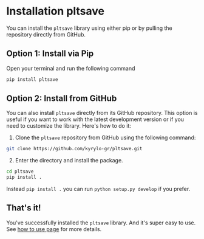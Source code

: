 # Installation pltsave

You can install the `pltsave` library using either pip or by pulling the repository directly from GitHub.

## Option 1: Install via Pip

Open your terminal and run the following command

```sh
pip install pltsave
```

## Option 2: Install from GitHub

You can also install `pltsave` directly from its GitHub repository. This option is useful if you want to work with the latest development version or if you need to customize the library. Here's how to do it:

1. Clone the `pltsave` repository from GitHub using the following command:

```sh
git clone https://github.com/kyrylo-gr/pltsave.git
```

2. Enter the directory and install the package.

```sh
cd pltsave
pip install .
```

Instead `pip install .` you can run `python setup.py develop` if you prefer.

## That's it!

You've successfully installed the `pltsave` library. And it's super easy to use. See [how to use page](how_to_use.md) for more details.
